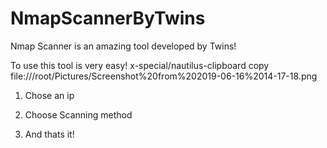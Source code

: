 # NmapScannerByTwins

Nmap Scanner is an amazing tool developed by Twins!

To use this tool is very easy!
x-special/nautilus-clipboard
copy
file:///root/Pictures/Screenshot%20from%202019-06-16%2014-17-18.png

1) Chose an ip 

2) Choose Scanning method

3) And thats it!


